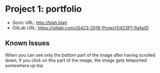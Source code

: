 # <Daniel Rafail> Project 1: portfolio

* Sonic URL: <http://blah.blah>
* GitLab URL: <https://gitlab.com/JS423-2018-Project1/423P1-RafailD>

## Known Issues

When you can see only the bottom part of the image after having scrolled down, if you click on this part of the image, the image gets teleported somewhere up top

